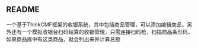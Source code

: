 ## README
一个基于ThinkCMF框架的收银系统，其中包括商品管理，可以添加编辑商品，另外还有一个模拟收银台扫码结算的收银管理，只需连接扫码枪，扫描商品条形码，如果商品库中有这类商品，就会列出来并计算总额
